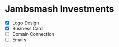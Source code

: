 # Jambsmash Investments

- [x] Logo Design
- [x] Business Card
- [ ] Domain Connection
- [ ] Emails 
